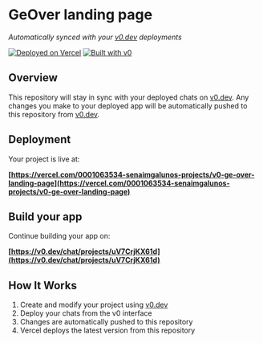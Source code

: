 # GeOver landing page

*Automatically synced with your [v0.dev](https://v0.dev) deployments*

[![Deployed on Vercel](https://img.shields.io/badge/Deployed%20on-Vercel-black?style=for-the-badge&logo=vercel)](https://vercel.com/0001063534-senaimgalunos-projects/v0-ge-over-landing-page)
[![Built with v0](https://img.shields.io/badge/Built%20with-v0.dev-black?style=for-the-badge)](https://v0.dev/chat/projects/uV7CrjKX61d)

## Overview

This repository will stay in sync with your deployed chats on [v0.dev](https://v0.dev).
Any changes you make to your deployed app will be automatically pushed to this repository from [v0.dev](https://v0.dev).

## Deployment

Your project is live at:

**[https://vercel.com/0001063534-senaimgalunos-projects/v0-ge-over-landing-page](https://vercel.com/0001063534-senaimgalunos-projects/v0-ge-over-landing-page)**

## Build your app

Continue building your app on:

**[https://v0.dev/chat/projects/uV7CrjKX61d](https://v0.dev/chat/projects/uV7CrjKX61d)**

## How It Works

1. Create and modify your project using [v0.dev](https://v0.dev)
2. Deploy your chats from the v0 interface
3. Changes are automatically pushed to this repository
4. Vercel deploys the latest version from this repository

